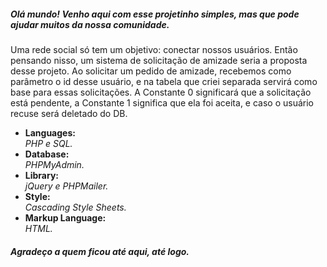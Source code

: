 <h5>Olá mundo! Venho aqui com esse projetinho simples, mas que pode ajudar muitos da nossa comunidade.</h5>
<p>Uma rede social só tem um objetivo: conectar nossos usuários. Então pensando nisso, um sistema de solicitação de amizade seria a proposta desse projeto. Ao solicitar um pedido de amizade, recebemos como parâmetro o id desse usuário, e na tabela que criei separada servirá como base para essas solicitações. A Constante 0 significará que a solicitação está pendente, a Constante 1 significa que ela foi aceita, e caso o usuário recuse será deletado do DB.</p>



<ul>
<li>
  <strong>Languages: <br /></strong>
  <i>PHP e SQL.</i>
 </li>

<li>
  <strong>Database: </br /></strong>
  <i>PHPMyAdmin.</i>
</li>

<li>
  <strong>Library: <br /></strong>
  <i>jQuery e PHPMailer.</i>
</li>

<li>
  <strong>Style: <br /></strong>
  <i>Cascading Style Sheets.</i>
</li>

<li>
  <strong>Markup Language: <br /></strong>
  <i>HTML.</i>
</li>
</ul>

<h5>Agradeço a quem ficou até aqui, até logo.</h5>
